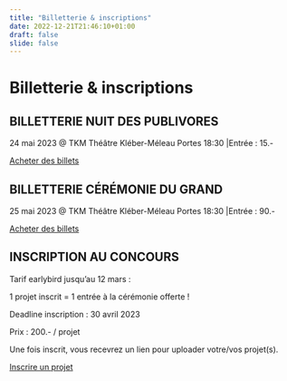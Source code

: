 ```yaml
---
title: "Billetterie & inscriptions"
date: 2022-12-21T21:46:10+01:00
draft: false
slide: false
---
```


	
# Billetterie & inscriptions

## BILLETTERIE NUIT DES PUBLIVORES 

24 mai 2023 @ TKM Théâtre Kléber-Méleau Portes 18:30 |Entrée : 15.-

[Acheter des billets](#)



## BILLETTERIE CÉRÉMONIE DU GRAND

25 mai 2023 @ TKM Théâtre Kléber-Méleau
Portes 18:30 |Entrée : 90.- 

[Acheter des billets](#)



## INSCRIPTION AU CONCOURS

Tarif earlybird jusqu’au 12 mars :

1 projet inscrit = 1 entrée à la cérémonie offerte ! 

Deadline inscription : 30 avril 2023

Prix : 200.- / projet  

Une fois inscrit, vous recevrez un lien pour uploader votre/vos projet(s). 

[Inscrire un projet](#)

